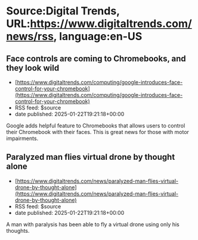 # Source:Digital Trends, URL:https://www.digitaltrends.com/news/rss, language:en-US

## Face controls are coming to Chromebooks, and they look wild
 - [https://www.digitaltrends.com/computing/google-introduces-face-control-for-your-chromebook](https://www.digitaltrends.com/computing/google-introduces-face-control-for-your-chromebook)
 - RSS feed: $source
 - date published: 2025-01-22T19:21:18+00:00

Google adds helpful feature to Chromebooks that allows users to control their Chromebook with their faces. This is great news for those with motor impairments.

## Paralyzed man flies virtual drone by thought alone
 - [https://www.digitaltrends.com/news/paralyzed-man-flies-virtual-drone-by-thought-alone](https://www.digitaltrends.com/news/paralyzed-man-flies-virtual-drone-by-thought-alone)
 - RSS feed: $source
 - date published: 2025-01-22T19:21:18+00:00

A man with paralysis has been able to fly a virtual drone using only his thoughts.

